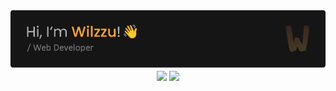 <div align="center">
    <img align="center" src="/assets/banner.png" />
</div>

<div align="center">
    <img height=200 align="center" src="https://github-readme-streak-stats-rho-ivory.vercel.app?user=Wilzzu&theme=dark&hide_border=true&ring=FFA726&fire=FFA726&currStreakLabel=FFA726&card_width=450&card_height=200&border_radius=6" />
    <img height=200 align="center" src="https://github-readme-stats.vercel.app/api/top-langs/?username=Wilzzu&layout=compact&hide_border=true&bg_color=151515&title_color=FFA726&text_color=FEFEFE&text_bold=true&include_all_commits=true&card_width=300&border_radius=5" />
</div>

